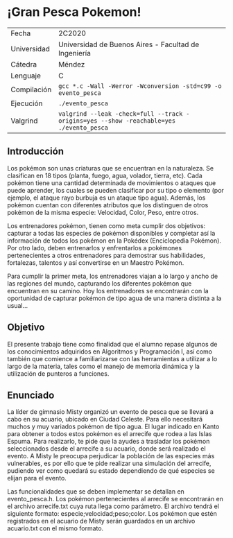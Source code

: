 # ¡Gran Pesca Pokemon!

|  | |
| ----------- | ----------- |
| Fecha | 2C2020 |
| Universidad | Universidad de Buenos Aires - Facultad de Ingeniería |
| Cátedra | Méndez |
| Lenguaje | C |
| Compilación | `gcc *.c -Wall -Werror -Wconversion -std=c99 -o evento_pesca` |
| Ejecución | `./evento_pesca` |
| Valgrind | `valgrind --leak -check=full --track -origins=yes --show -reachable=yes ./evento_pesca` | 

## Introducción

Los pokémon son unas criaturas que se encuentran en la naturaleza. Se clasifican en 18 tipos (planta, fuego, agua, volador, tierra, etc). Cada pokémon tiene una cantidad determinada de movimientos o ataques que puede aprender, los cuales se pueden clasificar por su tipo o elemento (por ejemplo, el ataque rayo burbuja es un ataque tipo agua). Además, los pokémon cuentan con diferentes atributos que los distinguen de otros pokémon de la misma especie: Velocidad, Color, Peso, entre otros.

Los entrenadores pokémon, tienen como meta cumplir dos objetivos: capturar a todas las especies de pokémon disponibles y completar así la información de todos los pokémon en la Pokédex (Enciclopedia Pokémon). Por otro lado, deben entrenarlos y enfrentarlos a pokémones pertenecientes a otros entrenadores para demostrar sus habilidades, fortalezas, talentos y así convertirse en un Maestro Pokémon.

Para cumplir la primer meta, los entrenadores viajan a lo largo y ancho de las regiones del mundo, capturando los diferentes pokémon que encuentran en su camino. Hoy los entrenadores se encontrarán con la oportunidad de capturar pokémon de tipo agua de una manera distinta a la usual...

## Objetivo

El presente trabajo tiene como finalidad que el alumno repase algunos de los conocimientos adquiridos en Algoritmos y Programación I, así como también que comience a familiarizarse con las herramientas a utilizar a lo largo de la materia, tales como el manejo de memoria dinámica y la utilización de punteros a funciones.

## Enunciado

La líder de gimnasio Misty organizó un evento de pesca que se llevará a cabo en su acuario, ubicado en Ciudad Celeste. Para ello necesitará muchos y muy variados pokémon de tipo agua. El lugar indicado en Kanto para obtener a todos estos pokémon es el arrecife que rodea a las Islas Espuma. Para realizarlo, te pide que la ayudes a trasladar los pokémon seleccionados desde el arrecife a su acuario, donde será realizado el evento. A Misty le preocupa perjudicar la población de las especies más vulnerables, es por ello que te pide realizar una simulación del arrecife, pudiendo ver como quedará su estado dependiendo de qué especies se elijan para el evento.

Las funcionalidades que se deben implementar se detallan en evento_pesca.h. Los pokémon pertenecientes al arrecife se encontrarán en el archivo arrecife.txt cuya ruta llega como parámetro. El archivo tendrá el siguiente formato: especie;velocidad;peso;color. Los pokémon que estén registrados en el acuario de Misty serán guardados en un archivo acuario.txt con el mismo formato.


